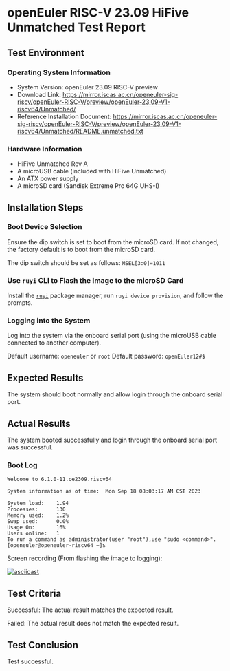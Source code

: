 # openEuler RISC-V 23.09 HiFive Unmatched Test Report

## Test Environment

### Operating System Information

- System Version: openEuler 23.09 RISC-V preview
- Download Link: https://mirror.iscas.ac.cn/openeuler-sig-riscv/openEuler-RISC-V/preview/openEuler-23.09-V1-riscv64/Unmatched/
- Reference Installation Document: https://mirror.iscas.ac.cn/openeuler-sig-riscv/openEuler-RISC-V/preview/openEuler-23.09-V1-riscv64/Unmatched/README.unmatched.txt

### Hardware Information

- HiFive Unmatched Rev A
- A microUSB cable (included with HiFive Unmatched)
- An ATX power supply
- A microSD card (Sandisk Extreme Pro 64G UHS-I)

## Installation Steps

### Boot Device Selection

Ensure the dip switch is set to boot from the microSD card. If not changed, the factory default is to boot from the microSD card.

The dip switch should be set as follows: `MSEL[3:0]=1011`

### Use `ruyi` CLI to Flash the Image to the microSD Card

Install the [`ruyi`](https://github.com/ruyisdk/ruyi) package manager, run `ruyi device provision`, and follow the prompts.

### Logging into the System

Log into the system via the onboard serial port (using the microUSB cable connected to another computer).

Default username: `openeuler` or `root`
Default password: `openEuler12#$`

## Expected Results

The system should boot normally and allow login through the onboard serial port.

## Actual Results

The system booted successfully and login through the onboard serial port was successful.

### Boot Log

```log
Welcome to 6.1.0-11.oe2309.riscv64                                                                                    
                                                                                                                      
System information as of time:  Mon Sep 18 08:03:17 AM CST 2023                                                       
                                                                                                                      
System load:    1.94                                                                                                  
Processes:      130                                                                                                   
Memory used:    1.2%                                                                                                  
Swap used:      0.0%                                                                                                  
Usage On:       16%                                                                                                   
Users online:   1                                                                                                     
To run a command as administrator(user "root"),use "sudo <command>".                                                  
[openeuler@openeuler-riscv64 ~]$
```

Screen recording (From flashing the image to logging):

[![asciicast](https://asciinema.org/a/GzU3kCzrnvFfJMU1cJH30knrx.svg)](https://asciinema.org/a/GzU3kCzrnvFfJMU1cJH30knrx)

## Test Criteria

Successful: The actual result matches the expected result.

Failed: The actual result does not match the expected result.

## Test Conclusion

Test successful.
